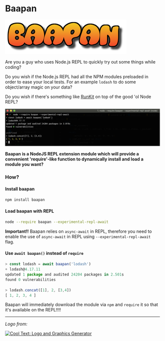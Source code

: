 # Baapan

![](./docs/logo.png)

Are you a guy who uses Node.js REPL to quickly try out some things while coding?

Do you wish if the Node.js REPL had all the NPM modules preloaded in order to ease your local tests. For an example `lodash` to do some object/array magic on your data?

Do you wish if there's something like [RunKit](https://runkit.com) on top of the good 'ol Node REPL?

![](./docs/screenshot.png)

**Baapan is a NodeJS REPL extension module which will provide a convenient 'require'-like function to dynamically install and load a module you want?**

### How?

#### Install baapan

```sh
npm install baapan
```
#### Load baapan with REPL

```sh
node --require baapan --experimental-repl-await
```
**Important!!** Baapan relies on `async-await` in REPL, therefore you need to enable the use of `async-await` in REPL using `--experimental-repl-await` flag.

#### Use `await baapan()` instead of `require`

```js
> const lodash = await baapan('lodash')
+ lodash@4.17.11
updated 1 package and audited 24204 packages in 2.501s
found 0 vulnerabilities

> lodash.concat([1], 2, [3,4])
[ 1, 2, 3, 4 ]
```

Baapan will immediately download the module via `npm` and `require` it so that it's available on the REPL!!!!

-----------------

_Logo from:_

<a href="http://cooltext.com" target="_top"><img src="https://cooltext.com/images/ct_button.gif" width="88" height="31" alt="Cool Text: Logo and Graphics Generator" /></a>
